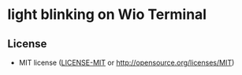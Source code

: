 # light blinking on Wio Terminal

## License

- MIT license ([LICENSE-MIT](LICENSE-MIT) or http://opensource.org/licenses/MIT)
